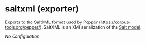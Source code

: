 # saltxml (exporter)

Exports to the SaltXML format used by Pepper
(<https://corpus-tools.org/pepper/>). SaltXML is an XMI serialization of the
[Salt
model](https://raw.githubusercontent.com/korpling/salt/master/gh-site/doc/salt_modelGuide.pdf).

*No Configuration*
